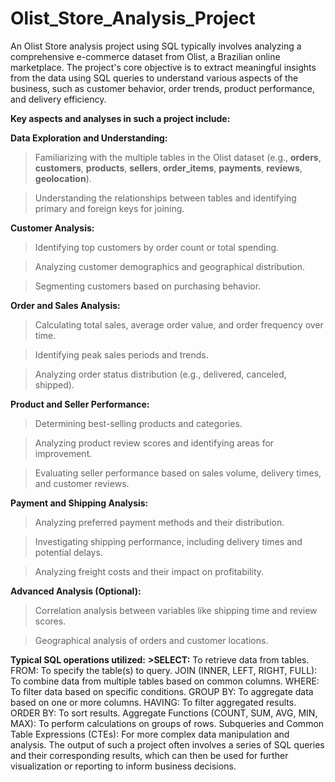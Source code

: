# Olist_Store_Analysis_Project
An Olist Store analysis project using SQL typically involves analyzing a comprehensive e-commerce dataset from Olist, a Brazilian online marketplace. The project's core objective is to extract meaningful insights from the data using SQL queries to understand various aspects of the business, such as customer behavior, order trends, product performance, and delivery efficiency.

**Key aspects and analyses in such a project include:**

**Data Exploration and Understanding:**
> Familiarizing with the multiple tables in the Olist dataset (e.g., **orders**, **customers**, **products**, **sellers**, **order_items**, **payments**, **reviews**, **geolocation**).

> Understanding the relationships between tables and identifying primary and foreign keys for joining.

**Customer Analysis:**
> Identifying top customers by order count or total spending.

> Analyzing customer demographics and geographical distribution.

> Segmenting customers based on purchasing behavior.

**Order and Sales Analysis:**
> Calculating total sales, average order value, and order frequency over time.

> Identifying peak sales periods and trends.

> Analyzing order status distribution (e.g., delivered, canceled, shipped).

**Product and Seller Performance:**
> Determining best-selling products and categories.

> Analyzing product review scores and identifying areas for improvement.

> Evaluating seller performance based on sales volume, delivery times, and customer reviews.

**Payment and Shipping Analysis:**
> Analyzing preferred payment methods and their distribution.

> Investigating shipping performance, including delivery times and potential delays.

> Analyzing freight costs and their impact on profitability.

**Advanced Analysis (Optional):**
> Correlation analysis between variables like shipping time and review scores.

> Geographical analysis of orders and customer locations.

**Typical SQL operations utilized:**
**>SELECT:** To retrieve data from tables.
FROM: To specify the table(s) to query.
JOIN (INNER, LEFT, RIGHT, FULL): To combine data from multiple tables based on common columns.
WHERE: To filter data based on specific conditions.
GROUP BY: To aggregate data based on one or more columns.
HAVING: To filter aggregated results.
ORDER BY: To sort results.
Aggregate Functions (COUNT, SUM, AVG, MIN, MAX): To perform calculations on groups of rows.
Subqueries and Common Table Expressions (CTEs): For more complex data manipulation and analysis.
The output of such a project often involves a series of SQL queries and their corresponding results, which can then be used for further visualization or reporting to inform business decisions.
